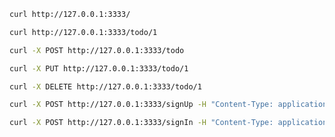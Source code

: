 ```bash
curl http://127.0.0.1:3333/
```
```bash
curl http://127.0.0.1:3333/todo/1
```
```bash
curl -X POST http://127.0.0.1:3333/todo
```
```bash
curl -X PUT http://127.0.0.1:3333/todo/1
```
```bash
curl -X DELETE http://127.0.0.1:3333/todo/1
```
```bash
curl -X POST http://127.0.0.1:3333/signUp -H "Content-Type: application/json" -d '{"name": "example_user", "password": "example_password"}'
```
```bash
curl -X POST http://127.0.0.1:3333/signIn -H "Content-Type: application/json" -d '{"name": "example_user", "password": "example_password"}'
```



